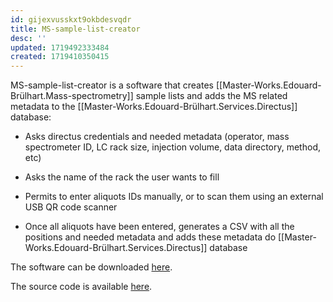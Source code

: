 ```yaml
---
id: gijexvusskxt9okbdesvqdr
title: MS-sample-list-creator
desc: ''
updated: 1719492333484
created: 1719410350415
---
```


MS-sample-list-creator is a software that creates [[Master-Works.Edouard-Brülhart.Mass-spectrometry]] sample lists and adds the MS related metadata to the [[Master-Works.Edouard-Brülhart.Services.Directus]] database:

- Asks directus credentials and needed metadata (operator, mass spectrometer ID, LC rack size, injection volume, data directory, method, etc)

- Asks the name of the rack the user wants to fill

- Permits to enter aliquots IDs manually, or to scan them using an external USB QR code scanner

- Once all aliquots have been entered, generates a CSV with all the positions and needed metadata and adds these metadata do [[Master-Works.Edouard-Brülhart.Services.Directus]] database

The software can be downloaded [here](https://github.com/digital-botanical-gardens-initiative/ms-sample-list-creator/releases).

The source code is available [here](https://github.com/digital-botanical-gardens-initiative/ms-sample-list-creator).